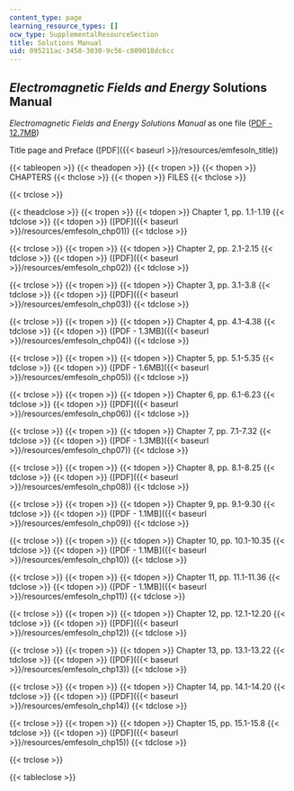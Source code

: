 ```yaml
---
content_type: page
learning_resource_types: []
ocw_type: SupplementalResourceSection
title: Solutions Manual
uid: 095211ac-3458-3030-9c56-c809018dc6cc
---
```


_Electromagnetic Fields and Energy_ Solutions Manual
----------------------------------------------------

_Electromagnetic Fields and Energy Solutions Manual_ as one file ([PDF - 12.7MB](/ans7870/resources/zahn/solutions/emfesoln.pdf))

Title page and Preface ([PDF]({{< baseurl >}}/resources/emfesoln_title))

{{< tableopen >}}
{{< theadopen >}}
{{< tropen >}}
{{< thopen >}}
CHAPTERS
{{< thclose >}}
{{< thopen >}}
FILES
{{< thclose >}}

{{< trclose >}}

{{< theadclose >}}
{{< tropen >}}
{{< tdopen >}}
Chapter 1, pp. 1.1-1.19
{{< tdclose >}}
{{< tdopen >}}
([PDF]({{< baseurl >}}/resources/emfesoln_chp01))
{{< tdclose >}}

{{< trclose >}}
{{< tropen >}}
{{< tdopen >}}
Chapter 2, pp. 2.1-2.15
{{< tdclose >}}
{{< tdopen >}}
([PDF]({{< baseurl >}}/resources/emfesoln_chp02))
{{< tdclose >}}

{{< trclose >}}
{{< tropen >}}
{{< tdopen >}}
Chapter 3, pp. 3.1-3.8
{{< tdclose >}}
{{< tdopen >}}
([PDF]({{< baseurl >}}/resources/emfesoln_chp03))
{{< tdclose >}}

{{< trclose >}}
{{< tropen >}}
{{< tdopen >}}
Chapter 4, pp. 4.1-4.38
{{< tdclose >}}
{{< tdopen >}}
([PDF - 1.3MB]({{< baseurl >}}/resources/emfesoln_chp04))
{{< tdclose >}}

{{< trclose >}}
{{< tropen >}}
{{< tdopen >}}
Chapter 5, pp. 5.1-5.35
{{< tdclose >}}
{{< tdopen >}}
([PDF - 1.6MB]({{< baseurl >}}/resources/emfesoln_chp05))
{{< tdclose >}}

{{< trclose >}}
{{< tropen >}}
{{< tdopen >}}
Chapter 6, pp. 6.1-6.23
{{< tdclose >}}
{{< tdopen >}}
([PDF]({{< baseurl >}}/resources/emfesoln_chp06))
{{< tdclose >}}

{{< trclose >}}
{{< tropen >}}
{{< tdopen >}}
Chapter 7, pp. 7.1-7.32
{{< tdclose >}}
{{< tdopen >}}
([PDF - 1.3MB]({{< baseurl >}}/resources/emfesoln_chp07))
{{< tdclose >}}

{{< trclose >}}
{{< tropen >}}
{{< tdopen >}}
Chapter 8, pp. 8.1-8.25
{{< tdclose >}}
{{< tdopen >}}
([PDF]({{< baseurl >}}/resources/emfesoln_chp08))
{{< tdclose >}}

{{< trclose >}}
{{< tropen >}}
{{< tdopen >}}
Chapter 9, pp. 9.1-9.30
{{< tdclose >}}
{{< tdopen >}}
([PDF - 1.1MB]({{< baseurl >}}/resources/emfesoln_chp09))
{{< tdclose >}}

{{< trclose >}}
{{< tropen >}}
{{< tdopen >}}
Chapter 10, pp. 10.1-10.35
{{< tdclose >}}
{{< tdopen >}}
([PDF - 1.1MB]({{< baseurl >}}/resources/emfesoln_chp10))
{{< tdclose >}}

{{< trclose >}}
{{< tropen >}}
{{< tdopen >}}
Chapter 11, pp. 11.1-11.36
{{< tdclose >}}
{{< tdopen >}}
([PDF - 1.1MB]({{< baseurl >}}/resources/emfesoln_chp11))
{{< tdclose >}}

{{< trclose >}}
{{< tropen >}}
{{< tdopen >}}
Chapter 12, pp. 12.1-12.20
{{< tdclose >}}
{{< tdopen >}}
([PDF]({{< baseurl >}}/resources/emfesoln_chp12))
{{< tdclose >}}

{{< trclose >}}
{{< tropen >}}
{{< tdopen >}}
Chapter 13, pp. 13.1-13.22
{{< tdclose >}}
{{< tdopen >}}
([PDF]({{< baseurl >}}/resources/emfesoln_chp13))
{{< tdclose >}}

{{< trclose >}}
{{< tropen >}}
{{< tdopen >}}
Chapter 14, pp. 14.1-14.20
{{< tdclose >}}
{{< tdopen >}}
([PDF]({{< baseurl >}}/resources/emfesoln_chp14))
{{< tdclose >}}

{{< trclose >}}
{{< tropen >}}
{{< tdopen >}}
Chapter 15, pp. 15.1-15.8
{{< tdclose >}}
{{< tdopen >}}
([PDF]({{< baseurl >}}/resources/emfesoln_chp15))
{{< tdclose >}}

{{< trclose >}}

{{< tableclose >}}